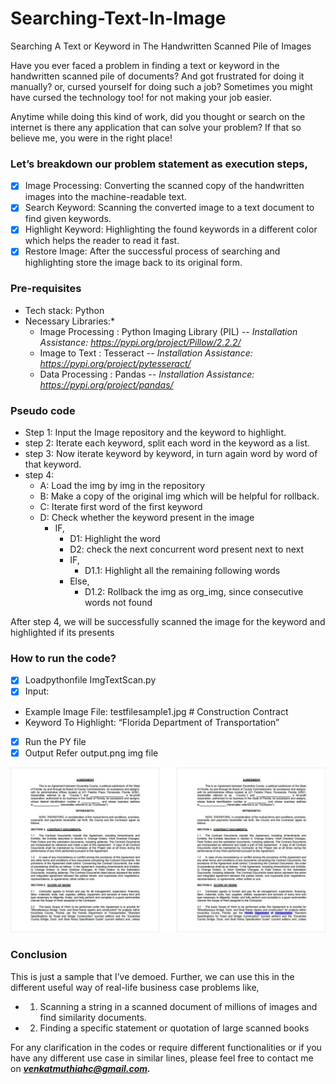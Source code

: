 # Searching-Text-In-Image
Searching A Text or Keyword in The Handwritten Scanned Pile of Images

Have you ever faced a problem in finding a text or keyword in the handwritten scanned pile of documents? And got frustrated for doing it manually? or, cursed yourself for doing such a job? Sometimes you might have cursed the technology too! for not making your job easier.

Anytime while doing this kind of work, did you thought or search on the internet is there any application that can solve your problem? If that so believe me, you were in the right place!

### Let’s breakdown our problem statement as execution steps,

- [x] Image Processing: Converting the scanned copy of the handwritten images into the machine-readable text. 
- [x] Search Keyword: Scanning the converted image to a text document to find given keywords.
- [x] Highlight Keyword: Highlighting the found keywords in a different color which helps the reader to read it fast. 
- [x] Restore Image: After the successful process of searching and highlighting store the image back to its original form.

### Pre-requisites 

- Tech stack: Python 
- Necessary Libraries:*
  - Image Processing	: Python Imaging Library (PIL) -- *Installation Assistance:  https://pypi.org/project/Pillow/2.2.2/*
  - Image to Text		: Tesseract -- *Installation Assistance:  https://pypi.org/project/pytesseract/*
  - Data Processing		: Pandas -- *Installation Assistance:  https://pypi.org/project/pandas/*

### Pseudo code

- Step 1: Input the Image repository and the keyword to highlight.
- step 2: Iterate each keyword, split each word in the keyword as a list.
- step 3: Now iterate keyword by keyword, in turn again word by word of that keyword.
- step 4:
  - A: Load the img by img in the repository 
  - B: Make a copy of the original img which will be helpful for rollback.
  - C: Iterate first word of the first keyword
  - D: Check whether the keyword present in the image 
    - IF,
      - D1: Highlight the word
      - D2: check the next concurrent word present next to next 
      - IF, 
          - D1.1: Highlight all the remaining following words 
       - Else,
          - D1.2: Rollback the img as org_img, since consecutive words not found 

After step 4, we will be successfully scanned the image for the keyword and highlighted if its presents

### How to run the code?

- [x] Loadpythonfile ImgTextScan.py
- [x] Input:
- Example Image File: testfilesample1.jpg # Construction Contract
- Keyword To Highlight: “Florida Department of Transportation”
- [x] Run the PY file 
- [x] Output Refer output.png img file

![Output](https://github.com/muthuvenki/Searching-Text-In-Image/blob/master/ocr/output.png)

### Conclusion 

This is just a sample that I’ve demoed. Further, we can use this in the different useful way of real-life business case problems like,
- 1.	Scanning a string in a scanned document of millions of images and find similarity documents.
- 2.	Finding a specific statement or quotation of large scanned books 

For any clarification in the codes or require different functionalities or if you have any different use case in similar lines, please feel free to contact me on ***venkatmuthiahc@gmail.com.***


